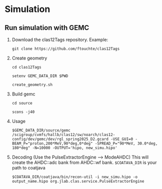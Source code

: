 # Simulation

## Run simulation with GEMC

1. Download the clas12Tags repository. Example:

    ```
    git clone https://github.com/ftouchte/clas12Tags
    ```

1. Create geometry

    ```
    cd clas12Tags

    setenv GEMC_DATA_DIR $PWD

    create_geometry.sh
    ```

1. Build gemc

    ```
    cd source

    scons -j40
    ```

1. Usage

    ```
    $GEMC_DATA_DIR/source/gemc /scigroup/cvmfs/hallb/clas12/sw/noarch/clas12-config/dev/gemc/dev/rgl_spring2025_D2.gcard -USE_GUI=0 -BEAM_P="proton,200*MeV,90*deg,0*deg" -SPREAD_P="90*MeV, 30.0*deg, 180*deg" -N=10000 -OUTPUT='hipo, new_simu.hipo'
    ```

1. Decoding (Use the PulseExtractorEngine --> ModeAHDC) This will create the AHDC::adc bank from AHDC::wf bank. `$COATAVA_DIR` is your path to coatjava

    ```
    $COATAVA_DIR/coatjava/bin/recon-util -i new_simu.hipo -o output_name.hipo org.jlab.clas.service.PulseExtractorEngine
    ```
